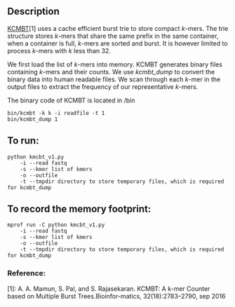 ## Description
[KCMBT](https://github.com/abdullah009/kcmbt_mt)[1] uses a cache efficient burst trie to store compact *k*-mers. The trie structure stores *k*-mers that share the same prefix in the same container, when a container is full, *k*-mers are sorted and burst. It is however limited to process *k*-mers with *k* less than 32. 

We first load the list of *k*-mers into memory. KCMBT generates binary files containing *k*-mers and their counts. We use *kcmbt_dump* to convert the binary data into human readable files. We scan through each *k*-mer in the output files to extract the frequency of our representative *k*-mers. 

The binary code of KCMBT is located in /bin

```
bin/kcmbt -k k -i readfile -t 1
bin/kcmbt_dump 1
```


## To run:
```
python kmcbt_v1.py
	-i --read fastq
	-s --kmer list of kmers
	-o --outfile
	-t --tmpdir directory to store temporary files, which is required for kcmbt_dump
```

## To record the memory footprint:
```
mprof run -C python kmcbt_v1.py
    -i --read fastq
    -s --kmer list of kmers
    -o --outfile
    -t --tmpdir directory to store temporary files, which is required for kcmbt_dump
```

### Reference:
[1]: A. A. Mamun, S. Pal, and S. Rajasekaran. KCMBT: A k-mer Counter based on Multiple Burst Trees.Bioinfor-matics, 32(18):2783–2790, sep 2016
